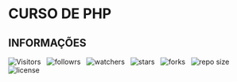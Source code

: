# CURSO DE PHP

## INFORMAÇÕES

![Visitors](https://api.visitorbadge.io/api/visitors?path=Devsgeeknerd%2Fphp-zp-full-stack&label=Visitantes&labelColor=%23f9e64f&countColor=%2342b883&style=plastic "Total de Visitas")
&nbsp;
![followrs](https://img.shields.io/github/followers/Devsgeeknerd?style=social "Total de Seguidores")
&nbsp;
![watchers](https://img.shields.io/github/watchers/Devsgeeknerd/php-zp-full-stack?style=social "Total de Observadores")
&nbsp;
![stars](https://img.shields.io/github/stars/Devsgeeknerd/php-zp-full-stack?style=social "Total de Estrelas Recebidas")
&nbsp;
![forks](https://img.shields.io/github/forks/Devsgeeknerd/php-zp-full-stack?style=social "Total de Bifurcações")
&nbsp;
![repo size](https://img.shields.io/github/repo-size/Devsgeeknerd/php-zp-full-stack?style=social "Tamanho do Repositório")
&nbsp;
![license](https://img.shields.io/github/license/Devsgeeknerd/php-zp-full-stack?style=social "Licença do Repositório")
